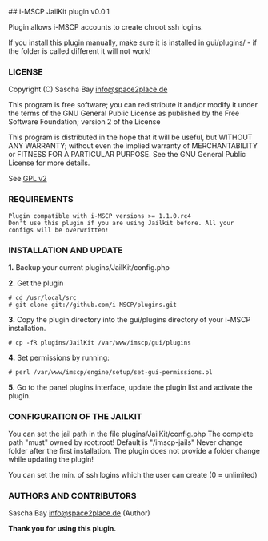 ## i-MSCP JailKit plugin v0.0.1

Plugin allows i-MSCP accounts to create chroot ssh logins.

If you install this plugin manually, make sure it is installed in
gui/plugins/ - if the folder is called different it will not work!

### LICENSE

Copyright (C) Sascha Bay <info@space2place.de>

This program is free software; you can redistribute it and/or modify
it under the terms of the GNU General Public License as published by
the Free Software Foundation; version 2 of the License

This program is distributed in the hope that it will be useful,
but WITHOUT ANY WARRANTY; without even the implied warranty of
MERCHANTABILITY or FITNESS FOR A PARTICULAR PURPOSE.  See the
GNU General Public License for more details.

See [GPL v2](http://www.gnu.org/licenses/gpl-2.0.html "GPL v2")

### REQUIREMENTS

	Plugin compatible with i-MSCP versions >= 1.1.0.rc4
	Don't use this plugin if you are using Jailkit before. All your configs will be overwritten!
	
### INSTALLATION AND UPDATE

**1.** Backup your current plugins/JailKit/config.php

**2.** Get the plugin

	# cd /usr/local/src
	# git clone git://github.com/i-MSCP/plugins.git

**3.** Copy the plugin directory into the gui/plugins directory of your i-MSCP installation.

	# cp -fR plugins/JailKit /var/www/imscp/gui/plugins

**4.** Set permissions by running:

	# perl /var/www/imscp/engine/setup/set-gui-permissions.pl

**5.** Go to the panel plugins interface, update the plugin list and activate the plugin.

### CONFIGURATION OF THE JAILKIT

You can set the jail path in the file plugins/JailKit/config.php
The complete path "must" owned by root:root!
Default is "/imscp-jails"
Never change folder after the first installation. The plugin does not provide a folder change while updating the plugin!

You can set the min. of ssh logins which the user can create (0 = unlimited)

### AUTHORS AND CONTRIBUTORS

Sascha Bay <info@space2place.de> (Author)

**Thank you for using this plugin.**

